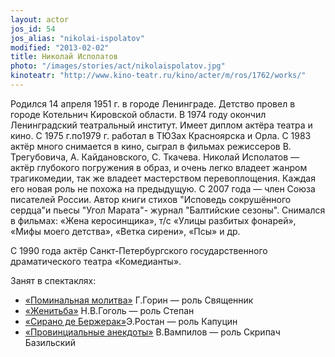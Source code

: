 ```yaml
---
layout: actor
jos_id: 54
jos_alias: "nikolai-ispolatov"
modified: "2013-02-02"
title: Николай Исполатов
photo: "/images/stories/act/nikolaispolatov.jpg"
kinoteatr: "http://www.kino-teatr.ru/kino/acter/m/ros/1762/works/"
---
```


Родился 14 апреля 1951 г. в городе Ленинграде. Детство провел в городе Котельнич Кировской области. В 1974 году окончил Ленинградский театральный институт. Имеет диплом актёра театра и кино. С 1975 г.по1979 г. работал в ТЮЗах Красноярска и Орла. С 1983 актёр много снимается в кино, сыграл в фильмах режиссеров В. Трегубовича, А. Кайдановского, С. Ткачева. Николай Исполатов — актёр глубокого погружения в образ, и очень легко владеет жанром трагикомедии, так же владеет мастерством перевоплощения. Каждая его новая роль не похожа на предыдущую. С 2007 года — член Союза писателей России. Автор книги стихов "Исповедь сокрушённого сердца"и пьесы "Угол Марата"- журнал "Балтийские сезоны". Снимался в фильмах: «Жена керосинщика», т/с «Улицы разбитых фонарей», «Мифы моего детства», «Ветка сирени», «Псы» и др.

С 1990 года актёр Санкт-Петербургского государственного драматического театра «Комедианты».

Занят в спектаклях:

- [«Поминальная молитва»](97-pominalnaia-molitva.html) Г.Горин — роль Священник
- [«Женитьба»](69-genitba.html) Н.В.Гоголь — роль Степан
- [«Сирано де Бержерак»](60-sirano-de-bergerak.html)Э.Ростан — роль Капуцин
- [«Провинциальные анекдоты»](71-anekdoti.html) В.Вампилов — роль Скрипач Базильский